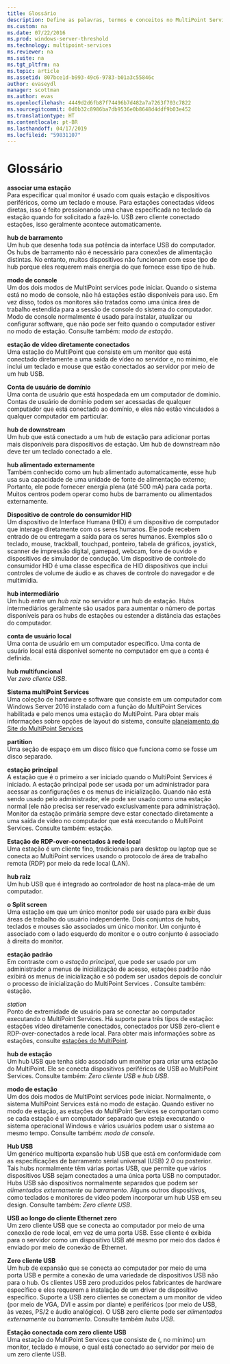 ```yaml
---
title: Glossário
description: Define as palavras, termos e conceitos no MultiPoint Services
ms.custom: na
ms.date: 07/22/2016
ms.prod: windows-server-threshold
ms.technology: multipoint-services
ms.reviewer: na
ms.suite: na
ms.tgt_pltfrm: na
ms.topic: article
ms.assetid: 807bce1d-b993-49c6-9783-b01a3c55846c
author: evaseydl
manager: scottman
ms.author: evas
ms.openlocfilehash: 4449d2d6fb87f74496b7d482a7a7263f703c7822
ms.sourcegitcommit: 0d0b32c8986ba7db9536e0b8648d4ddf9b03e452
ms.translationtype: HT
ms.contentlocale: pt-BR
ms.lasthandoff: 04/17/2019
ms.locfileid: "59831107"
---
```

# <a name="glossary"></a>Glossário
**associar uma estação**  
Para especificar qual monitor é usado com quais estação e dispositivos periféricos, como um teclado e mouse. Para estações conectadas vídeos diretas, isso é feito pressionando uma chave especificada no teclado da estação quando for solicitado a fazê-lo. USB zero cliente conectado estações, isso geralmente acontece automaticamente.  
  
**hub de barramento**  
Um hub que desenha toda sua potência da interface USB do computador. Os hubs de barramento não é necessário para conexões de alimentação distintas. No entanto, muitos dispositivos não funcionam com esse tipo de hub porque eles requerem mais energia do que fornece esse tipo de hub.  
  
**modo de console**  
Um dos dois modos de MultiPoint services pode iniciar. Quando o sistema está no modo de console, não há estações estão disponíveis para uso. Em vez disso, todos os monitores são tratados como uma única área de trabalho estendida para a sessão de console do sistema do computador. Modo de console normalmente é usado para instalar, atualizar ou configurar software, que não pode ser feito quando o computador estiver no modo de estação. Consulte também: *modo de estação*.  
  
**estação de vídeo diretamente conectados**  
Uma estação do MultiPoint que consiste em um monitor que está conectado diretamente a uma saída de vídeo no servidor e, no mínimo, ele inclui um teclado e mouse que estão conectados ao servidor por meio de um hub USB.  
  
**Conta de usuário de domínio**  
Uma conta de usuário que está hospedada em um computador de domínio. Contas de usuário de domínio podem ser acessadas de qualquer computador que está conectado ao domínio, e eles não estão vinculados a qualquer computador em particular.  
  
**hub de downstream**  
Um hub que está conectado a um hub de estação para adicionar portas mais disponíveis para dispositivos de estação. Um hub de downstream não deve ter um teclado conectado a ele.  
  
**hub alimentado externamente**  
Também conhecido como um hub alimentado automaticamente, esse hub usa sua capacidade de uma unidade de fonte de alimentação externo; Portanto, ele pode fornecer energia plena (até 500 mA) para cada porta. Muitos centros podem operar como hubs de barramento ou alimentados externamente.  
  
**Dispositivo de controle do consumidor HID**  
Um dispositivo de Interface Humana (HID) é um dispositivo de computador que interage diretamente com os seres humanos. Ele pode recebem entrado de ou entregam a saída para os seres humanos. Exemplos são o teclado, mouse, trackball, touchpad, ponteiro, tabela de gráficos, joystick, scanner de impressão digital, gamepad, webcam, fone de ouvido e dispositivos de simulador de condução. Um dispositivo de controle do consumidor HID é uma classe específica de HID dispositivos que inclui controles de volume de áudio e as chaves de controle do navegador e de multimídia.  
  
**hub intermediário**  
Um hub entre um *hub raiz* no servidor e um hub de estação. Hubs intermediários geralmente são usados para aumentar o número de portas disponíveis para os hubs de estações ou estender a distância das estações do computador.  
  
**conta de usuário local**  
Uma conta de usuário em um computador específico. Uma conta de usuário local está disponível somente no computador em que a conta é definida.  
  
**hub multifuncional**  
Ver *zero cliente USB*.  
  
**Sistema multiPoint Services**  
Uma coleção de hardware e software que consiste em um computador com Windows Server 2016 instalado com a função do MultiPoint Services habilitada e pelo menos uma estação do MultiPoint. Para obter mais informações sobre opções de layout do sistema, consulte [planejamento do Site do MultiPoint Services](MultiPoint-services-Site-Planning.md)  
  
**partition**  
Uma seção de espaço em um disco físico que funciona como se fosse um disco separado.  
  
**estação principal**  
A estação que é o primeiro a ser iniciado quando o MultiPoint Services é iniciado. A estação principal pode ser usada por um administrador para acessar as configurações e os menus de inicialização. Quando não está sendo usado pelo administrador, ele pode ser usado como uma estação normal (ele não precisa ser reservado exclusivamente para administração). Monitor da estação primária sempre deve estar conectado diretamente a uma saída de vídeo no computador que está executando o MultiPoint Services. Consulte também: estação.  
  
**Estação de RDP-over-conectados à rede local**  
Uma estação é um cliente fino, tradicionais para desktop ou laptop que se conecta ao MultiPoint services usando o protocolo de área de trabalho remota (RDP) por meio da rede local (LAN).  
  
**hub raiz**  
Um hub USB que é integrado ao controlador de host na placa-mãe de um computador.  
  
**o Split screen**  
Uma estação em que um único monitor pode ser usado para exibir duas áreas de trabalho do usuário independente. Dois conjuntos de hubs, teclados e mouses são associados um único monitor. Um conjunto é associado com o lado esquerdo do monitor e o outro conjunto é associado à direita do monitor.  
  
**estação padrão**  
Em contraste com o *estação principal*, que pode ser usado por um administrador a menus de inicialização de acesso, estações padrão não exibirá os menus de inicialização e só podem ser usados depois de concluir o processo de inicialização do MultiPoint Services . Consulte também: estação.  
  
*station*  
Ponto de extremidade de usuário para se conectar ao computador executando o MultiPoint Services. Há suporte para três tipos de estação: estações vídeo diretamente conectados, conectados por USB zero-client e RDP-over-conectados à rede local. Para obter mais informações sobre as estações, consulte [estações do MultiPoint](MultiPoint-services-Stations.md).  
  
**hub de estação**  
Um hub USB que tenha sido associado um monitor para criar uma estação do MultiPoint. Ele se conecta dispositivos periféricos de USB ao MultiPoint Services. Consulte também:  *Zero cliente USB* e *hub USB*.  
  
**modo de estação**  
Um dos dois modos de MultiPoint services pode iniciar. Normalmente, o sistema MultiPoint Services está no modo de estação. Quando estiver no modo de estação, as estações do MultiPoint Services se comportam como se cada estação é um computador separado que esteja executando o sistema operacional Windows e vários usuários podem usar o sistema ao mesmo tempo. Consulte também: *modo de console*.  
  
**Hub USB**  
Um genérico multiporta expansão hub USB que está em conformidade com as especificações de barramento serial universal (USB) 2.0 ou posterior. Tais hubs normalmente têm várias portas USB, que permite que vários dispositivos USB sejam conectados a uma única porta USB no computador. Hubs USB são dispositivos normalmente separados que podem ser *alimentados externamente* ou *barramento*. Alguns outros dispositivos, como teclados e monitores de vídeo podem incorporar um hub USB em seu design. Consulte também:  *Zero cliente USB*.  
  
**USB ao longo do cliente Ethernet zero**  
Um zero cliente USB que se conecta ao computador por meio de uma conexão de rede local, em vez de uma porta USB. Esse cliente é exibida para o servidor como um dispositivo USB até mesmo por meio dos dados é enviado por meio de conexão de Ethernet.  
  
**Zero cliente USB**  
Um hub de expansão que se conecta ao computador por meio de uma porta USB e permite a conexão de uma variedade de dispositivos USB não para o hub. Os clientes USB zero produzidos pelos fabricantes de hardware específico e eles requerem a instalação de um driver de dispositivo específico. Suporte a USB zero clientes se conectam a um monitor de vídeo (por meio de VGA, DVI e assim por diante) e periféricos (por meio de USB, às vezes, PS/2 e áudio analógico). O USB zero cliente pode ser *alimentados externamente* ou *barramento*. Consulte também *hubs USB*.  
  
**Estação conectada com zero cliente USB**  
Uma estação do MultiPoint Services que consiste de (, no mínimo) um monitor, teclado e mouse, o qual está conectado ao servidor por meio de um zero cliente USB.  
  
